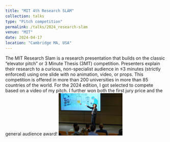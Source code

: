 ```yaml
---
title: "MIT 4th Research SLAM"
collection: talks
type: "Pitch competition"
permalink: /talks/2024_research-slam
venue: "MIT"
date: 2024-04-17
location: "Cambridge MA, USA"
---
```


The MIT Research Slam is a research presentation that builds on the classic “elevator pitch” or 3 Minute Thesis (3MT) competition. Presenters explain their research to a curious, non-specialist audience in ≤3 minutes (strictly enforced) using one slide with no animation, video, or props. This competition is offered in more than 200 universities in more than 85 countries of the world. For the 2024 edition, I got selected to compete based on a video of my pitch. I further won both the first jury price and the general audience award!
<img src="/images/researchslam.jpg" width="200" />
